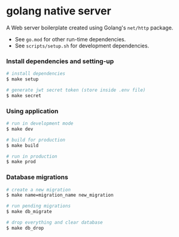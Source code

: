 # golang native server
A Web server boilerplate created using Golang's `net/http` package. 
- See `go.mod` for other run-time dependencies.
- See `scripts/setup.sh` for development dependencies.

### Install dependencies and setting-up

```bash
# install dependencies
$ make setup

# generate jwt secret token (store inside .env file)
$ make secret
```

### Using application

```bash
# run in development mode
$ make dev

# build for production
$ make build

# run in production
$ make prod
```

### Database migrations

```bash
# create a new migration
$ make name=migration_name new_migration

# run pending migrations
$ make db_migrate

# drop everything and clear database
$ make db_drop
```

